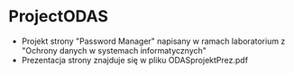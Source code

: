 # ProjectODAS
* Projekt strony "Password Manager" napisany w ramach laboratorium z "Ochrony danych w systemach informatycznych"
* Prezentacja strony znajduje się w pliku ODASprojektPrez.pdf
